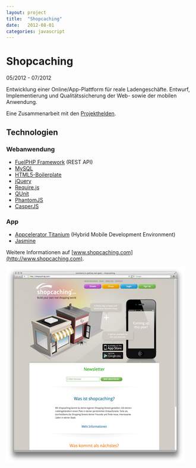 ```yaml
---
layout: project
title:  "Shopcaching"
date:   2012-08-01
categories: javascript
---
```


# Shopcaching #

<span class="post-date">05/2012 - 07/2012</span>

Entwicklung einer Online/App-Plattform für reale Ladengeschäfte. Entwurf, Implementierung und Qualitätssicherung der Web- sowie der mobilen Anwendung.

Eine Zusammenarbeit mit den [Projekthelden](http://projekthelden.de).

## Technologien ##

### Webanwendung

* [FuelPHP Framework](http://fuelphp.com/) (REST API)
* [MySQL](http://www.mysql.de/)
* [HTML5-Boilerplate](http://h5bp.com/)
* [jQuery](http://jquery.com/)
* [Require.js](http://requirejs.org/)
* [QUnit](http://qunitjs.com/)
* [PhantomJS](http://phantomjs.org/)
* [CasperJS](http://casperjs.org/)

### App ###

* [Appcelerator Titanium](http://www.appcelerator.com/titanium/) (Hybrid Mobile
Development Environment)
* [Jasmine](http://jasmine.github.io/)

Weitere Informationen auf [www.shopcaching.com](http://www.shopcaching.com).

<img src="/images/shopcaching.jpg">
